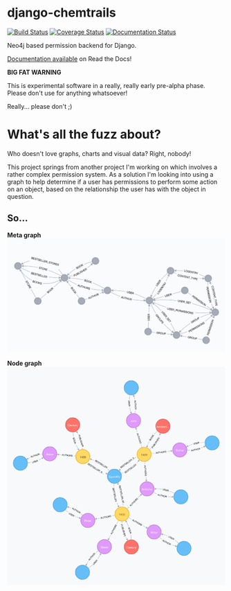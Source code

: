 # django-chemtrails

[![Build Status](https://travis-ci.org/inonit/django-chemtrails.svg?branch=master)](https://travis-ci.org/inonit/django-chemtrails)
[![Coverage Status](https://coveralls.io/repos/github/inonit/django-chemtrails/badge.svg?branch=master)](https://coveralls.io/github/inonit/django-chemtrails?branch=master)
[![Documentation Status](https://readthedocs.org/projects/django-chemtrails/badge/?version=latest)](http://django-chemtrails.readthedocs.io/en/latest/?badge=latest)

Neo4j based permission backend for Django.

[Documentation available](http://django-chemtrails.rtfd.io/>) on Read the Docs!

**BIG FAT WARNING**

This is experimental software in a really, really early pre-alpha phase.
Please don't use for anything whatsoever!

Really... please don't ;)


# What's all the fuzz about?
Who doesn't love graphs, charts and visual data? Right, nobody!

This project springs from another project I'm working on which involves
a rather complex permission system. As a solution I'm looking into
using a graph to help determine if a user has permissions to perform
some action on an object, based on the relationship the user has with
the object in question.

## So...

**Meta graph**
![The Bookstore meta graph](/docs/_static/example-meta-graph.png?raw=true "The Bookstore meta graph")

**Node graph**
![The Bookstore graph](/docs/_static/example-node-graph.png?raw=true "The Bookstore graph")
